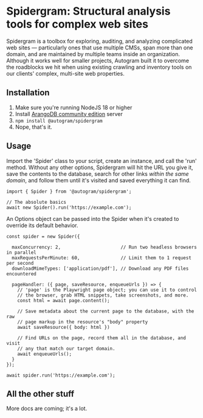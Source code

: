 # Spidergram: Structural analysis tools for complex web sites

Spidergram is a toolbox for exploring, auditing, and analyzing complicated web sites — particularly ones that use multiple CMSs, span more than one domain, and are maintained by multiple teams inside an organization. Although it works well for smaller projects, Autogram built it to overcome the roadblocks we hit when using existing crawling and inventory tools on our clients' complex, multi-site web properties.

## Installation

1. Make sure you're running NodeJS 18 or higher
2. Install [ArangoDB community edition](https://www.arangodb.com/download-major/) server
3. `npm install @autogram/spidergram`
4. Nope, that's it.

## Usage

Import the 'Spider' class to your script, create an instance, and call the 'run' method. Without any other options, Spidergram will hit the URL you give it, save the contents to the database, search for other links *within the same domain*, and follow them until it's visited and saved everything it can find.

```
import { Spider } from '@autogram/spidergram';

// The absolute basics
await new Spider().run('https://example.com');
```

An Options object can be passed into the Spider when it's created to override its default behavior.
```
const spider = new Spider({

  maxConcurrency: 2,                      // Run two headless browsers in parallel
  maxRequestsPerMinute: 60,               // Limit them to 1 request per second
  downloadMimeTypes: ['application/pdf'], // Download any PDF files encountered

  pageHandler: ({ page, saveResource, enqueueUrls }) => {
    // 'page' is the Playwright page object; you can use it to control
    // the browser, grab HTML snippets, take screenshots, and more.
    const html = await page.content();

    // Save metadata about the current page to the database, with the raw
    // page markup in the resource's "body" property
    await saveResource({ body: html })

    // Find URLs on the page, record them all in the database, and visit
    // any that match our target domain.
    await enqueueUrls();
  }
});

await spider.run('https://example.com');
```

## All the other stuff

More docs are coming; it's a lot.